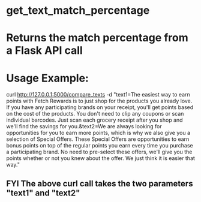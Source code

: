 # get_text_match_percentage
# Returns the match percentage from a Flask API call 
# Usage Example: 
curl  http://127.0.0.1:5000/compare_texts -d "text1=The easiest way to earn points with Fetch Rewards is to just shop for the products you already love. If you have any participating brands on your receipt, you'll get points based on the cost of the products. You don't need to clip any coupons or scan individual barcodes. Just scan each grocery receipt after you shop and we'll find the savings for you.&text2=We are always looking for opportunities for you to earn more points, which is why we also give you a selection of Special Offers. These Special Offers are opportunities to earn bonus points on top of the regular points you earn every time you purchase a participating brand. No need to pre-select these offers, we'll give you the points whether or not you knew about the offer. We just think it is easier that way."


## FYI The above curl call takes the two parameters "text1" and "text2" 
